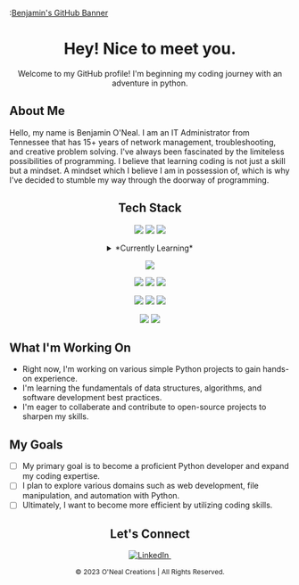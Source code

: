 :[Benjamin's GitHub Banner](./assets/Header.jpg)

<h1 align="center">Hey!  Nice to meet you.</h1>

<p align="center">Welcome to my GitHub profile!  I'm beginning my coding journey with an adventure in python.</p>

<h2>About Me</h2>

<!-- <img width="50%" align="right" alt="Profile Photo" src="" /> ADD LATER -->

<p>Hello, my name is Benjamin O'Neal.  I am an IT Administrator from Tennessee that has 15+ years of network management, troubleshooting, and creative problem solving.  I've always been fascinated by the limiteless possibilities of programming.  I believe that learning coding is not just a skill but a mindset.  A mindset which I believe I am in possession of, which is why I've decided to stumble my way through the doorway of programming.</p>

<section align="center">

<h2>Tech Stack</h2>

![](https://img.shields.io/badge/Languages-HTML5-informational?style=flat&logo=html5&logoColor=ffffff&color=red)
![](https://img.shields.io/badge/Languages-CSS-informational?style=flat&logo=css3&logoColor=ffffff&color=red)
![](https://img.shields.io/badge/Languages-Markdown-informational?style=flat&logo=markdown&logoColor=ffffff&color=red)

<details>
<summary>*Currently Learning*</summary>
![](https://img.shields.io/badge/Languages-Python-informational?style=flat&logo=python&logoColor=ffffff&color=red)
</details>

![](https://img.shields.io/badge/Frameworks%20&%20Libraries-Bootstrap-informational?style=flat&logo=bootstrap&logoColor=ffffff&color=red)
<!-- ![](https://img.shields.io/badge/Frameworks%20&%20Libraries-Git-informational?style=flat&logo=git&logoColor=ffffff&color=red)
![](https://img.shields.io/badge/Frameworks%20&%20Libraries-GitHub-informational?style=flat&logo=github&logoColor=ffffff&color=red) -->

![](https://img.shields.io/badge/Design%20Tools-Adobe%20Illustrator-informational?style=flat&logo=adobe-illustrator&logoColor=ffffff&color=red)
![](https://img.shields.io/badge/Design%20Tools-Adobe%20Photoshop-informational?style=flat&logo=adobe-photoshop&logoColor=ffffff&color=red)
![](https://img.shields.io/badge/Design%20Tools-Adobe%20Lightrooom-informational?style=flat&logo=adobe-lightroom&logoColor=ffffff&color=red)

![](https://img.shields.io/badge/Software-Discord-informational?style=flat&logo=discord&logoColor=ffffff&color=red)
![](https://img.shields.io/badge/Software-OBS%20Studio-informational?style=flat&logo=obsstudio&logoColor=ffffff&color=red)
![](https://img.shields.io/badge/Software-Microsoft%20Office-informational?style=flat&logo=microsoftoffice&logoColor=ffffff&color=red)

![](https://img.shields.io/badge/OS-Windows-informational?style=flat&logo=windows&logoColor=ffffff&color=red)
![](https://img.shields.io/badge/OS-Mac-informational?style=flat&logo=apple&logoColor=ffffff&color=red)

</section>

<h2>What I'm Working On</h2>

- Right now, I'm working on various simple Python projects to gain hands-on experience.
- I'm learning the fundamentals of data structures, algorithms, and software development best practices.
- I'm eager to collaberate and contribute to open-source projects to sharpen my skills.

<h2>My Goals</h2>

- [ ] My primary goal is to become a proficient Python developer and expand my coding expertise.
- [ ] I plan to explore various domains such as web development, file manipulation, and automation with Python.
- [ ] Ultimately, I want to become more efficient by utilizing coding skills.

<section align="center">

<h2>Let's Connect</h2>

<a href="https://www.linkedin.com/in/benjaminoneal" target="_blank">![LinkedIn](https://img.shields.io/badge/benjaminoneal-eeeeee?style=social&logo=linkedin)&nbsp;</a>
<!-- ADD LATER
<a href="https://discord.com/users/USERNAME" target="_blank">![GMail](https://img.shields.io/badge/-EMAIL%20ADRESS-eeeeee?style=social&logo=gmail)&nbsp;</a>
<a href="https://discord.com/users/USERNAME" target="_blank">![Discord](https://img.shields.io/badge/-Discord-eeeeee?style=social&logo=discord)&nbsp;</a>
-->

</section>

<section align="center">
<p style="font-size:12px">&copy; 2023 O'Neal Creations | All Rights Reserved.</p>
</section>
